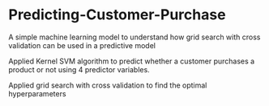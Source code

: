 # Predicting-Customer-Purchase

A simple machine learning model to understand how grid search with cross validation can be used in a predictive model

Applied Kernel SVM algorithm to predict whether a customer purchases a product or not using 4 predictor variables. 

Applied grid search with cross validation to find the optimal hyperparameters


